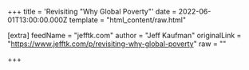 
+++
title = 'Revisiting "Why Global Poverty"'
date = 2022-06-01T13:00:00.000Z
template = "html_content/raw.html"

[extra]
feedName = "jefftk.com"
author = "Jeff Kaufman"
originalLink = "https://www.jefftk.com/p/revisiting-why-global-poverty"
raw = ""

+++

